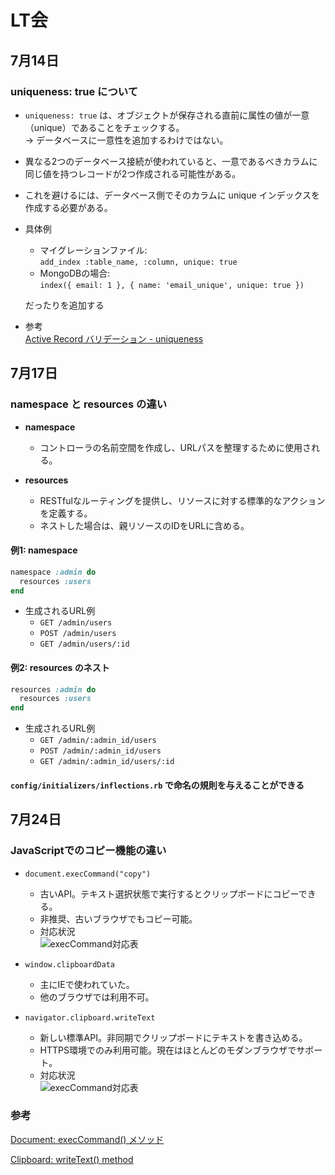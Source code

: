 # LT会

## 7月14日

### uniqueness: true について

- `uniqueness: true` は、オブジェクトが保存される直前に属性の値が一意（unique）であることをチェックする。  
→ データベースに一意性を追加するわけではない。

- 異なる2つのデータベース接続が使われていると、一意であるべきカラムに同じ値を持つレコードが2つ作成される可能性がある。
- これを避けるには、データベース側でそのカラムに unique インデックスを作成する必要がある。


- 具体例
  - マイグレーションファイル:  
    `add_index :table_name, :column, unique: true`
  - MongoDBの場合:  
    `index({ email: 1 }, { name: 'email_unique', unique: true })`   
  
  だったりを追加する

- 参考  
  [Active Record バリデーション - uniqueness](https://railsguides.jp/active_record_validations.html#uniqueness)


## 7月17日

### namespace と resources の違い

- **namespace**
  - コントローラの名前空間を作成し、URLパスを整理するために使用される。

- **resources**
  - RESTfulなルーティングを提供し、リソースに対する標準的なアクションを定義する。
  - ネストした場合は、親リソースのIDをURLに含める。

#### 例1: namespace

```ruby
namespace :admin do
  resources :users
end
```

- 生成されるURL例
  - `GET /admin/users`
  - `POST /admin/users`
  - `GET /admin/users/:id`

#### 例2: resources のネスト

```ruby
resources :admin do
  resources :users
end
```

- 生成されるURL例
  - `GET /admin/:admin_id/users`
  - `POST /admin/:admin_id/users`
  - `GET /admin/:admin_id/users/:id`

#### `config/initializers/inflections.rb` で命名の規則を与えることができる


## 7月24日

### JavaScriptでのコピー機能の違い

- `document.execCommand("copy")`
  - 古いAPI。テキスト選択状態で実行するとクリップボードにコピーできる。
  - 非推奨、古いブラウザでもコピー可能。
  - 対応状況  
    ![execCommand対応表](image/7月/2.png)


- `window.clipboardData`
  - 主にIEで使われていた。
  - 他のブラウザでは利用不可。

- `navigator.clipboard.writeText`
  - 新しい標準API。非同期でクリップボードにテキストを書き込める。
  - HTTPS環境でのみ利用可能。現在はほとんどのモダンブラウザでサポート。
  - 対応状況  
    ![execCommand対応表](image/7月/1.png)


### 参考  
  [Document: execCommand() メソッド](https://developer.mozilla.org/ja/docs/Web/API/Document/execCommand)

  [Clipboard: writeText() method](https://developer.mozilla.org/en-US/docs/Web/API/Clipboard/writeText)

